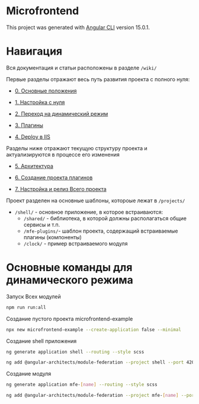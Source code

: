 # Microfrontend

This project was generated with [Angular CLI](https://github.com/angular/angular-cli) version 15.0.1.

# Навигация

Вся документация и статьи расположены в разделе `/wiki/`

Первые разделы отражают весь путь развития проекта с полного нуля:

- [0. Основные положения](/wiki/0.%20Home.md)

- [1. Настройка с нуля](/wiki/1.%20%D0%9D%D0%B0%D1%81%D1%82%D1%80%D0%BE%D0%B9%D0%BA%D0%B0%20%D1%81%20%D0%BD%D1%83%D0%BB%D1%8F.md)

- [2. Переход на динамический режим](/wiki/2.%20%D0%9F%D0%B5%D1%80%D0%B5%D1%85%D0%BE%D0%B4%20%D0%BD%D0%B0%20%D0%B4%D0%B8%D0%BD%D0%B0%D0%BC%D0%B8%D1%87%D0%B5%D1%81%D0%BA%D0%B8%D0%B9%20%D1%80%D0%B5%D0%B6%D0%B8%D0%BC.md)

- [3. Плагины](/wiki/3.%20%D0%9F%D0%BB%D0%B0%D0%B3%D0%B8%D0%BD%D1%8B.md)

- [4. Deploy в IIS](/wiki/4.%20Deploy%20%D0%B2%20IIS.md)

Разделы ниже отражают текущую структуру проекта и актуализируются в процессе его изменения

- [5. Архитектура](/wiki/5.%20%D0%90%D1%80%D1%85%D0%B8%D1%82%D0%B5%D0%BA%D1%82%D1%83%D1%80%D0%B0-v.1.0.0.md)

- [6. Создание проекта плагинов](/wiki/6.%20%D0%A1%D0%BE%D0%B7%D0%B4%D0%B0%D0%BD%D0%B8%D0%B5%20%D0%BF%D1%80%D0%BE%D0%B5%D0%BA%D1%82%D0%B0%20%D0%9F%D0%BB%D0%B0%D0%B3%D0%B8%D0%BD%D0%BE%D0%B2.md)

- [7. Настройка и релиз Всего проекта]()

Проект разделен на основные шаблоны, котороые лежат в `/projects/`

- `/shell/` - основное приложение, в которое встраиваются:
  - `/shared/` - библиотека, в которой должны располагаться общие сервисы и т.п.
  - `/mfe-plugins/`- шаблон проекта, содержащий встраиваемые плагины (компоненты)
  - `/clock/` - пример встраиваемого модуля

# Основные команды для динамического режима

Запуск Всех модулей

```bash
npm run run:all
```

Создание пустого проекта microfrontend-example

```bash
npx new microfrontend-example --create-application false --minimal
```

Создание shell приложения

```bash
ng generate application shell --routing --style scss

ng add @angular-architects/module-federation --project shell --port 4200 --type dynamic-host
```

Создание модуля

```bash
ng generate application mfe-[name] --routing --style scss

ng add @angular-architects/module-federation --project mfe-[name] --port 4201 --type remote
```
